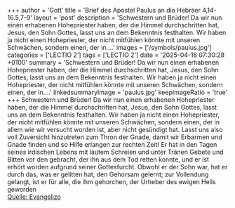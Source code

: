+++
author = 'Gott'
title = 'Brief des Apostel Paulus an die Hebräer 4,14-16.5,7-9'
layout = 'post'
description = 'Schwestern und Brüder! Da wir nun einen erhabenen Hohepriester haben, der die Himmel durchschritten hat, Jesus, den Sohn Gottes, lasst uns an dem Bekenntnis festhalten. Wir haben ja nicht einen Hohepriester, der nicht mitfühlen könnte mit unseren Schwächen, sondern einen, der in....'
images = ['/symbols/paulus.jpg']
categories = ['LECTIO 2']
tags = ['LECTIO 2']
date = '2025-04-18 07:30:28 +0100'
summary = 'Schwestern und Brüder! Da wir nun einen erhabenen Hohepriester haben, der die Himmel durchschritten hat, Jesus, den Sohn Gottes, lasst uns an dem Bekenntnis festhalten. Wir haben ja nicht einen Hohepriester, der nicht mitfühlen könnte mit unseren Schwächen, sondern einen, der in....'
linkedsummaryImage = 'paulus.jpg'
keepImageRatio = 'true'
+++
Schwestern und Brüder!
Da wir nun einen erhabenen Hohepriester haben, der die Himmel durchschritten hat, Jesus, den Sohn Gottes, lasst uns an dem Bekenntnis festhalten.
Wir haben ja nicht einen Hohepriester, der nicht mitfühlen könnte mit unseren Schwächen, sondern einen, der in allem wie wir versucht worden ist, aber nicht gesündigt hat.<!--more-->
Lasst uns also voll Zuversicht hinzutreten zum Thron der Gnade, damit wir Erbarmen und Gnade finden und so Hilfe erlangen zur rechten Zeit!
Er hat in den Tagen seines irdischen Lebens mit lautem Schreien und unter Tränen Gebete und Bitten vor den gebracht, der ihn aus dem Tod retten konnte, und er ist erhört worden aufgrund seiner Gottesfurcht.
Obwohl er der Sohn war, hat er durch das, was er gelitten hat, den Gehorsam gelernt;
zur Vollendung gelangt, ist er für alle, die ihm gehorchen, der Urheber des ewigen Heils geworden<br> [Quelle: Evangelizo](https://evangeliumtagfuertag.org/DE/gospel)